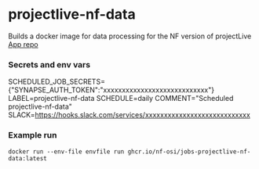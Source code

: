 # projectlive-nf-data
Builds a docker image for data processing for the NF version of projectLive
[App repo](https://github.com/Sage-Bionetworks/projectLive_NF)

### Secrets and env vars


SCHEDULED_JOB_SECRETS={"SYNAPSE_AUTH_TOKEN":"xxxxxxxxxxxxxxxxxxxxxxxxxxxx"}
LABEL=projectlive-nf-data
SCHEDULE=daily
COMMENT="Scheduled projectlive-nf-data"
SLACK=https://hooks.slack.com/services/xxxxxxxxxxxxxxxxxxxxxxxxxxxx


### Example run 

`docker run --env-file envfile run ghcr.io/nf-osi/jobs-projectlive-nf-data:latest`